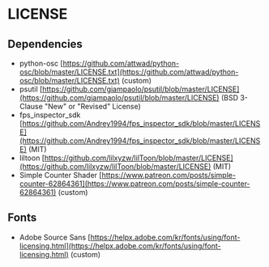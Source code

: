 # LICENSE
## Dependencies
* python-osc [https://github.com/attwad/python-osc/blob/master/LICENSE.txt](https://github.com/attwad/python-osc/blob/master/LICENSE.txt) (custom)
* psutil [https://github.com/giampaolo/psutil/blob/master/LICENSE](https://github.com/giampaolo/psutil/blob/master/LICENSE) (BSD 3-Clause "New" or "Revised" License)
* fps_inspector_sdk [https://github.com/Andrey1994/fps_inspector_sdk/blob/master/LICENSE](https://github.com/Andrey1994/fps_inspector_sdk/blob/master/LICENSE) (MIT)
* liltoon [https://github.com/lilxyzw/lilToon/blob/master/LICENSE](https://github.com/lilxyzw/lilToon/blob/master/LICENSE) (MIT)
* Simple Counter Shader [https://www.patreon.com/posts/simple-counter-62864361](https://www.patreon.com/posts/simple-counter-62864361) (custom)
## Fonts
* Adobe Source Sans [https://helpx.adobe.com/kr/fonts/using/font-licensing.html](https://helpx.adobe.com/kr/fonts/using/font-licensing.html) (custom)
